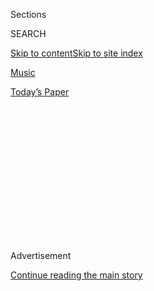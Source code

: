 <div id="app">

<div>

<div>

<div>

<div class="NYTAppHideMasthead css-1q2w90k e1suatyy0">

<div class="section css-ui9rw0 e1suatyy2">

<div class="css-eph4ug er09x8g0">

<div class="css-6n7j50">

</div>

<span class="css-1dv1kvn">Sections</span>

<div class="css-10488qs">

<span class="css-1dv1kvn">SEARCH</span>

</div>

[Skip to content](#site-content)[Skip to site
index](#site-index)

</div>

<div id="masthead-section-label" class="css-1wr3we4 eaxe0e00">

[Music](https://www.nytimes.com/section/arts/music)

</div>

<div class="css-10698na e1huz5gh0">

</div>

</div>

<div id="masthead-bar-one" class="section hasLinks css-15hmgas e1csuq9d3">

<div class="css-uqyvli e1csuq9d0">

</div>

<div class="css-1uqjmks e1csuq9d1">

</div>

<div class="css-9e9ivx">

[](https://myaccount.nytimes.com/auth/login?response_type=cookie&client_id=vi)

</div>

<div class="css-1bvtpon e1csuq9d2">

[Today’s
Paper](https://www.nytimes.com/section/todayspaper)

</div>

</div>

</div>

</div>

<div data-aria-hidden="false">

<div id="site-content" data-role="main">

<div>

<div class="css-1aor85t" style="opacity:0.000000001;z-index:-1;visibility:hidden">

<div class="css-1hqnpie">

<div class="css-epjblv">

<span class="css-17xtcya">[Music](/section/arts/music)</span><span class="css-x15j1o">|</span><span class="css-fwqvlz">Review:
Beyoncé Is Bigger Than
Coachella</span>

</div>

<div class="css-k008qs">

<div class="css-1iwv8en">

<span class="css-18z7m18"></span>

<div>

</div>

</div>

<span class="css-1n6z4y">https://nyti.ms/2JMdPhF</span>

<div class="css-1705lsu">

<div class="css-4xjgmj">

<div class="css-4skfbu" data-role="toolbar" data-aria-label="Social Media Share buttons, Save button, and Comments Panel with current comment count" data-testid="share-tools">

  - 
  - 
  - 
  - 
    
    <div class="css-6n7j50">
    
    </div>

  - 

</div>

</div>

</div>

</div>

</div>

</div>

<div id="NYT_TOP_BANNER_REGION" class="css-13pd83m">

</div>

<div id="top-wrapper" class="css-1sy8kpn">

<div id="top-slug" class="css-l9onyx">

Advertisement

</div>

[Continue reading the main
story](#after-top)

<div class="ad top-wrapper" style="text-align:center;height:100%;display:block;min-height:250px">

<div id="top" class="place-ad" data-position="top" data-size-key="top">

</div>

</div>

<div id="after-top">

</div>

</div>

<div id="sponsor-wrapper" class="css-1hyfx7x">

<div id="sponsor-slug" class="css-19vbshk">

Supported by

</div>

[Continue reading the main
story](#after-sponsor)

<div id="sponsor" class="ad sponsor-wrapper" style="text-align:center;height:100%;display:block">

</div>

<div id="after-sponsor">

</div>

</div>

<div class="css-1vkm6nb ehdk2mb0">

# Review: Beyoncé Is Bigger Than Coachella

</div>

<div class="css-79elbk" data-testid="photoviewer-wrapper">

<div class="css-z3e15g" data-testid="photoviewer-wrapper-hidden">

</div>

<div class="css-1a48zt4 ehw59r15" data-testid="photoviewer-children">

![<span class="css-16f3y1r e13ogyst0" data-aria-hidden="true">Beyoncé‘s
headlining performance at Coachella, one year after it was originally
scheduled. Force and determination were evident throughout the two-hour
concert.</span><span class="css-cnj6d5 e1z0qqy90" itemprop="copyrightHolder"><span class="css-1ly73wi e1tej78p0">Credit...</span><span><span>Larry
Busacca/Getty
Images</span></span></span>](https://static01.nyt.com/images/2018/04/17/arts/16COACHELLA-BEYONCE/merlin_136896633_c2bee7b7-60fc-4dac-80f0-a51ed50ba0cd-articleLarge.jpg?quality=75&auto=webp&disable=upscale)

</div>

</div>

<div class="css-170u9t6">

<div class="css-1c4e8vg">

<div class="css-83hgbf">

  - Beyoncé at Coachella Valley Music and Arts Festival  
    **<span>NYT Critic's Pick</span>

</div>

</div>

</div>

<div class="css-xt80pu e12qa4dv0">

<div class="css-18e8msd">

<div class="css-vp77d3 epjyd6m0">

<div class="css-1baulvz">

By [<span class="css-1baulvz last-byline" itemprop="name">Jon
Caramanica</span>](http://www.nytimes.com/by/jon-caramanica)

</div>

</div>

  - April 15,
    2018

  - 
    
    <div class="css-4xjgmj">
    
    <div class="css-d8bdto" data-role="toolbar" data-aria-label="Social Media Share buttons, Save button, and Comments Panel with current comment count" data-testid="share-tools">
    
      - 
      - 
      - 
      - 
        
        <div class="css-6n7j50">
        
        </div>
    
      - 
    
    </div>
    
    </div>

</div>

</div>

<div class="section meteredContent css-1r7ky0e" name="articleBody" itemprop="articleBody">

<div class="css-1fanzo5 StoryBodyCompanionColumn">

<div class="css-53u6y8">

INDIO, Calif. — Let’s just cut to the chase: There’s not likely to be a
more meaningful, absorbing, forceful and radical performance by an
American musician this year, or any year soon, than
[Beyoncé](https://www.nytimes.com/topic/person/beyonce-knowles)’s
headlining set at the Coachella Valley Music and Arts Festival on
Saturday night.

It was rich with history, potently political and visually grand. By
turns uproarious, rowdy, and lush. A gobsmacking marvel of choreography
and musical direction.

And not unimportantly, it obliterated the ideology of the relaxed
festival, the idea that musicians exist to perform in service of a
greater vibe. That is one of the more tragic side effects of the [spread
of festival culture over the last two
decades](https://www.nytimes.com/2016/03/19/arts/music/summer-music-festivals.html).
Beyoncé was having none of it. The Coachella main stage, on the grounds
of the Empire Polo Club here, was her platform, yes, but her show was in
countless ways a rebuke.

\[ [*Never miss a pop music story: Sign up for our weekly newsletter,
Louder.*](https://www.nytimes.com/newsletters/louder) \]

It started with the horns: trumpets, trombones, sousaphones. For most of
the night, the 36-year-old star was backed by an ecstatic marching band,
in the manner of [historically black college football halftime
shows](https://www.nytimes.com/2017/01/29/arts/music/honda-battle-of-the-bands.html).
The choice instantly reoriented her music, sidelining its connections to
pop and framing it squarely in a lineage of Southern black musical
traditions from New Orleans second line marches to Houston’s
chopped-and-screwed hip-hop.

</div>

</div>

<div class="css-1fanzo5 StoryBodyCompanionColumn">

<div class="css-53u6y8">

Her arrangements were alive with shifts between styles and oodles of
small details, quick musical quotations of songs (Pastor Troy’s “No Mo’
Play in G.A.,” anyone?) that favored alertness and engagement. As
always, one of the key thrills of a Beyoncé performance is her
willingness to dismantle and rearrange her most familiar hits. “Drunk in
Love” began as bass-thick molasses, then erupted into trumpet confetti.
“Bow Down” reverberated with nervy techno.
[“Formation,”](https://www.nytimes.com/2016/02/07/arts/music/beyonce-formation-super-bowl-video.html)
already a rapturous march, was a savage low-end stomp here. And during a
brief trip through the Caribbean part of her catalog, she remade “Baby
Boy” as startling Jamaican big band jazz.

She does macro, too — she was joined onstage by approximately 100
dancers, singers and musicians, a stunning tableau that included
fraternity pledges and drumlines and rows of female violinists in
addition to the usual crackerjack backup dancers (which here included
bone breakers and also dancers performing elaborate routines with
cymbals).

Some superstars prize effortlessness, but Beyoncé shows her work — the
cameras captured the force and determination in her dancing, and also
her sweat. She performed for almost two hours, with only a few breaks,
and her voice rarely flagged. Occasionally her set was punctuated with
fireworks that, compared with what was happening onstage, seemed dull.

Beyoncé was originally meant to perform at Coachella last year, but
[rescheduled for this
April](https://www.nytimes.com/2017/02/23/arts/music/beyonce-coachella-cancel-pregnant.html)
after becoming pregnant; her Coachella performances this weekend and
next are her only solo U.S. dates this year. “Thank you for allowing me
to be the first black woman to headline Coachella,” she said midset,
then added an aside that was, in fact, the main point: “Ain’t that ’bout
a bitch.”

</div>

</div>

<div class="css-1fanzo5 StoryBodyCompanionColumn">

<div class="css-53u6y8">

Big-tent festivals, generally speaking, are blithe spaces — they don’t
invite much scrutiny, because they can’t stand up to it. But Beyoncé’s
simple recitation of fact was searing, especially on the same night
that, in Cleveland, the [Rock & Roll Hall of Fame finally
inducted](https://www.nytimes.com/2017/12/13/arts/music/rock-roll-hall-fame-bon-jovi-nina-simone-cars.html)
Nina Simone and Sister Rosetta Tharpe, 15 and 45 years after their
deaths, and also Bon Jovi, a band in which everyone is very much alive.

She was arguing not in defense of herself, but of her forebears. And her
performance was as much ancestral tribute and cultural continuum — an
uplifting of black womanhood — as contemporary concert. She sang “Lift
Every Voice and Sing,” often referred to as the black national anthem,
incorporated vocal snippets of Malcolm X and Chimamanda Ngozi Adichie,
and nodded at Ms. Simone’s “Lilac Wine.”

And she rendered her personal history as well. During the second half of
the show, she unfurled a kind of This Is Your Life in reverse. First
came her husband, Jay-Z, on “Déjà Vu” — with him, she was affectionate
while easily outshining him. Then, a true surprise: a reunion with her
former Destiny’s Child groupmates Kelly Rowland and Michelle Williams,
during which she happily ceded the main spotlight. After that came a
playful dance routine with her sister, Solange, on “Get Me Bodied.”
(Sadly, there was no “Ring Off” with her mother, nor a rendition of
“Daddy Lessons” with her father.)

As Beyoncé has gotten older, she’s been making music that’s increasingly
visceral, both emotionally and historically. She is one of the only
working pop stars who need not preoccupy herself with prevailing trends,
or the work of her peers. She is an institution now, and that has
allowed her freedom. [“Lemonade” is her most accomplished
album](https://www.nytimes.com/2016/04/25/arts/music/beyonce-lemonade.html),
and also a wild and risky one — thematically but also musically.

That may be one reason that last year, Beyoncé lost the Grammy for album
of the year to Adele, the sort of upset that [triggered a storm of
criticism about the Grammys’
relevance](https://www.nytimes.com/2017/02/13/arts/music/grammys-adele-beyonce-black-artists-race.html),
and, effectively, an almost-apology from Adele. In time, though, that
moment will feel like a glitch. That space on the mantel will be filled
by a National Medal of the Arts, or a Presidential Medal of Freedom.
Like no other musician of her generation apart from Kanye West, Beyoncé
is performing musicology in real time. It is bigger than any tribute she
might receive. History is her stage.

</div>

</div>

</div>

<div>

</div>

<div>

</div>

<div>

</div>

<div>

<div id="bottom-wrapper" class="css-1ede5it">

<div id="bottom-slug" class="css-l9onyx">

Advertisement

</div>

[Continue reading the main
story](#after-bottom)

<div id="bottom" class="ad bottom-wrapper" style="text-align:center;height:100%;display:block;min-height:90px">

</div>

<div id="after-bottom">

</div>

</div>

</div>

</div>

</div>

## Site Index

<div>

</div>

## Site Information Navigation

  - [© <span>2020</span> <span>The New York Times
    Company</span>](https://help.nytimes.com/hc/en-us/articles/115014792127-Copyright-notice)

<!-- end list -->

  - [NYTCo](https://www.nytco.com/)
  - [Contact
    Us](https://help.nytimes.com/hc/en-us/articles/115015385887-Contact-Us)
  - [Work with us](https://www.nytco.com/careers/)
  - [Advertise](https://nytmediakit.com/)
  - [T Brand Studio](http://www.tbrandstudio.com/)
  - [Your Ad
    Choices](https://www.nytimes.com/privacy/cookie-policy#how-do-i-manage-trackers)
  - [Privacy](https://www.nytimes.com/privacy)
  - [Terms of
    Service](https://help.nytimes.com/hc/en-us/articles/115014893428-Terms-of-service)
  - [Terms of
    Sale](https://help.nytimes.com/hc/en-us/articles/115014893968-Terms-of-sale)
  - [Site
    Map](https://spiderbites.nytimes.com)
  - [Help](https://help.nytimes.com/hc/en-us)
  - [Subscriptions](https://www.nytimes.com/subscription?campaignId=37WXW)

</div>

</div>

</div>

</div>
